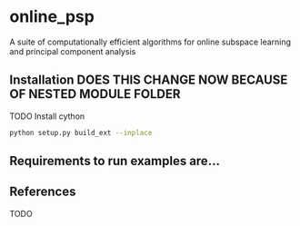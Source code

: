 # online_psp
A suite of computationally efficient algorithms for online subspace learning and principal component analysis


## Installation DOES THIS CHANGE NOW BECAUSE OF NESTED MODULE FOLDER
TODO
Install cython

```bash
python setup.py build_ext --inplace
```

## Requirements to run examples are...

## References
TODO